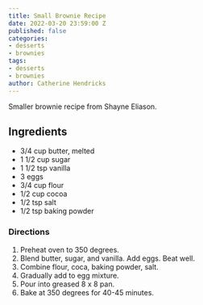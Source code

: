 ```yaml
---
title: Small Brownie Recipe
date: 2022-03-20 23:59:00 Z
published: false
categories:
- desserts
- brownies
tags:
- desserts
- brownies
author: Catherine Hendricks
---
```


Smaller brownie recipe from Shayne Eliason.

## Ingredients
* 3/4 cup butter, melted
* 1 1/2 cup sugar
* 1 1/2 tsp vanilla
* 3 eggs
* 3/4 cup flour
* 1/2 cup cocoa
* 1/2 tsp salt
* 1/2 tsp baking powder

### Directions
1. Preheat oven to 350 degrees.
2. Blend butter, sugar, and vanilla. Add eggs. Beat well.
3. Combine flour, coca, baking powder, salt. 
4. Gradually add to egg mixture.
5. Pour into greased 8 x 8 pan. 
6. Bake at 350 degrees for 40-45 minutes. 